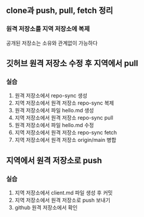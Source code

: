 ## clone과 push, pull, fetch 정리

### 원격 저장소를 지역 저장소에 복제
공개된 저장소는 소유와 관계없이 가능하다

## 깃허브 원격 저장소 수정 후 지역에서 pull

### 실습
1. 원격 저장소에서 repo-sync 생성
2. 지역 저장소에서 원격 저장소 repo-sync 복제
3. 원격 저장소에서 파일 hello.md 생성
4. 지역 저장소에서 원격 저장소 repo-sync pull
5. 원격 저장소에서 파일 hello.md 수정
6. 지역 저장소에서 원격 저장소 repo-sync fetch
7. 지역 저장소에서 원격 저장소 origin/main 병합

## 지역에서 원격 저장소로 push

### 실습
1. 지역 저장소에서 client.md 파일 생성 후 커밋
2. 지역 저장소에서 원격 저장소로 push 보내기
3. github 원격 저장소에서 확인
